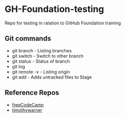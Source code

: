 # GH-Foundation-testing
Repo for testing in ralation to GitHub Foundation training

## Git commands

* git branch - Listing branches
* git switch - Switch to other branch
* git status - Status of branch
* git log
* git remote -v - Listing origin
* git add - Adds untracked files to Stage

## Reference Repos

* [freeCodeCamp](https://github.com/freeCodeCamp/freeCodeCamp)
* [timothywarner](https://github.com/timothywarner)
